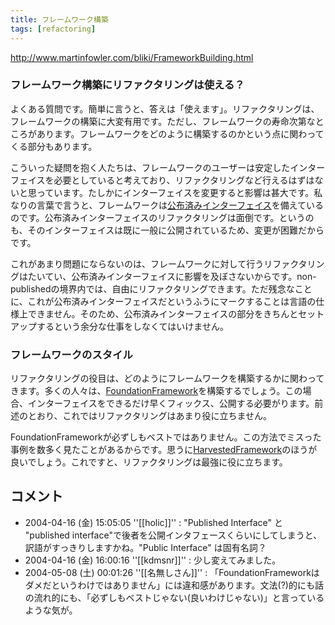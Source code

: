 ```yaml
---
title: フレームワーク構築
tags: [refactoring]
---
```


http://www.martinfowler.com/bliki/FrameworkBuilding.html

### フレームワーク構築にリファクタリングは使える？

よくある質問です。簡単に言うと、答えは「使えます」。リファクタリングは、フレームワークの構築に大変有用です。ただし、フレームワークの寿命次第なところがあります。フレームワークをどのように構築するのかという点に関わってくる部分もあります。

こういった疑問を抱く人たちは、フレームワークのユーザーは安定したインターフェイスを必要としていると考えており、リファクタリングなど行えるはずはないと思っています。たしかにインターフェイスを変更すると影響は甚大です。私なりの言葉で言うと、フレームワークは[公布済みインターフェイス](PublishedInterface)を備えているのです。公布済みインターフェイスのリファクタリングは面倒です。というのも、そのインターフェイスは既に一般に公開されているため、変更が困難だからです。

これがあまり問題にならないのは、フレームワークに対して行うリファクタリングはたいてい、公布済みインターフェイスに影響を及ぼさないからです。non-publishedの境界内では、自由にリファクタリングできます。ただ残念なことに、これが公布済みインターフェイスだというふうにマークすることは言語の仕様上できません。そのため、公布済みインターフェイスの部分をきちんとセットアップするという余分な仕事をしなくてはいけません。

### フレームワークのスタイル

リファクタリングの役目は、どのようにフレームワークを構築するかに関わってきます。多くの人々は、[FoundationFramework](/FoundationFramework)を構築するでしょう。この場合、インターフェイスをできるだけ早くフィックス、公開する必要がります。前述のとおり、これではリファクタリングはあまり役に立ちません。

FoundationFrameworkが必ずしもベストではありません。この方法でミスった事例を数多く見たことがあるからです。思うに[HarvestedFramework](/HarvestedFramework)のほうが良いでしょう。これですと、リファクタリングは最強に役に立ちます。

## コメント

* 2004-04-16 (金) 15:05:05 ''[[holic]]'' : "Published Interface" と "published interface"で後者を公開インタフェースくらいにしてしまうと、訳語がすっきりしますかね。"Public Interface" は固有名詞？
* 2004-04-16 (金) 16:00:16 ''[[kdmsnr]]'' : 少し変えてみました。
* 2004-05-08 (土) 00:01:26 ''[[名無しさん]]'' : 「FoundationFrameworkはダメだというわけではありません」には違和感があります。文法(?)的にも話の流れ的にも、「必ずしもベストじゃない(良いわけじゃない)」と言っているような気が。
